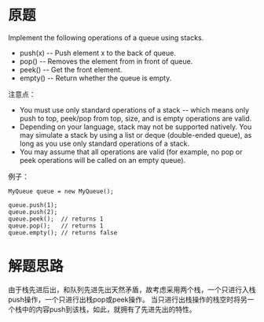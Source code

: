 # 原题

Implement the following operations of a queue using stacks.

  - push(x) -- Push element x to the back of queue.
  - pop() -- Removes the element from in front of queue.
  - peek() -- Get the front element.
  - empty() -- Return whether the queue is empty.



注意点：

  - You must use only standard operations of a stack -- which means only push to top, peek/pop from top, size, 
  and is empty operations are valid.
  - Depending on your language, stack may not be supported natively. You may simulate a stack by using a list 
  or deque (double-ended queue), as long as you use only standard operations of a stack.
  - You may assume that all operations are valid (for example, no pop or peek operations will be called on an empty queue).

例子：

```
MyQueue queue = new MyQueue();

queue.push(1);
queue.push(2);  
queue.peek();  // returns 1
queue.pop();   // returns 1
queue.empty(); // returns false
```

# 解题思路
由于栈先进后出，和队列先进先出天然矛盾，故考虑采用两个栈，一个只进行入栈push操作，一个只进行出栈pop或peek操作。
当只进行出栈操作的栈空时将另一个栈中的内容push到该栈，如此，就拥有了先进先出的特性。
